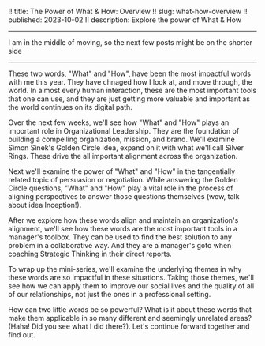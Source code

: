 !! title: The Power of What & How: Overview
!! slug: what-how-overview
!! published: 2023-10-02
!! description: Explore the power of What & How

---

I am in the middle of moving, so the next few posts might be on the shorter side

---

These two words, "What" and "How", have been the most impactful words with me this year. They have chnaged how I look
at, and move through, the world. In almost every human interaction, these are the most important tools that one can use,
and they are just getting more valuable and important as the world continues on its digital path.


Over the next few weeks, we'll see how "What" and "How" plays an important role in Organizational Leadership. They are the
foundation of building a compelling organization, mission, and brand. We'll examine Simon Sinek's Golden Circle idea,
expand on it with what we'll call Silver Rings. These drive the all important alignment across the organization.


Next we'll examine the power of "What" and "How" in the tangentially related topic of persuasion or negotiation. While
answering the Golden Circle questions, "What" and "How" play a vital role in the process of aligning perspectives to
answer those questions themselves (wow, talk about idea Inception!). 


After we explore how these words align and maintain an organization's alignment, we'll see how these words are the most
important tools in a manager's toolbox. They can be used to find the best solution to any problem in a collaborative
way. And they are a manager's goto when coaching Strategic Thinking in their direct reports.


To wrap up the mini-series, we'll examine the underlying themes in why these words are so impactful in these situations.
Taking those themes, we'll see how we can apply them to improve our social lives and the quality of all of our
relationships, not just the ones in a professional setting.


How can two little words be so powerful? What is it about these words that make them applicable in so many different and
seemingly unrelated areas? (Haha! Did you see what I did there?). Let's continue forward together and find out.

